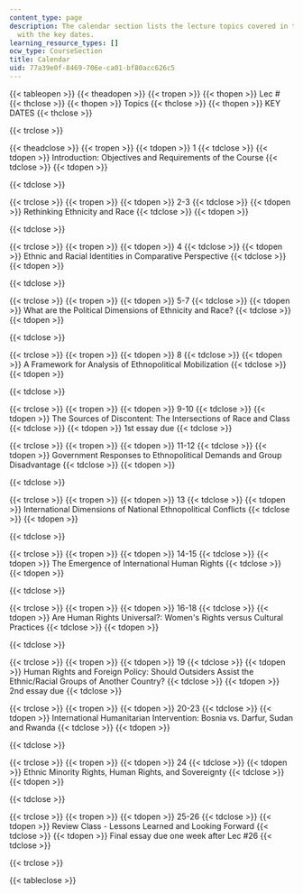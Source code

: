 ```yaml
---
content_type: page
description: The calendar section lists the lecture topics covered in the course along
  with the key dates.
learning_resource_types: []
ocw_type: CourseSection
title: Calendar
uid: 77a39e0f-8469-706e-ca01-bf80acc626c5
---
```


{{< tableopen >}}
{{< theadopen >}}
{{< tropen >}}
{{< thopen >}}
Lec #
{{< thclose >}}
{{< thopen >}}
Topics
{{< thclose >}}
{{< thopen >}}
KEY DATES
{{< thclose >}}

{{< trclose >}}

{{< theadclose >}}
{{< tropen >}}
{{< tdopen >}}
1
{{< tdclose >}}
{{< tdopen >}}
Introduction: Objectives and Requirements of the Course
{{< tdclose >}}
{{< tdopen >}}

{{< tdclose >}}

{{< trclose >}}
{{< tropen >}}
{{< tdopen >}}
2-3
{{< tdclose >}}
{{< tdopen >}}
Rethinking Ethnicity and Race
{{< tdclose >}}
{{< tdopen >}}

{{< tdclose >}}

{{< trclose >}}
{{< tropen >}}
{{< tdopen >}}
4
{{< tdclose >}}
{{< tdopen >}}
Ethnic and Racial Identities in Comparative Perspective
{{< tdclose >}}
{{< tdopen >}}

{{< tdclose >}}

{{< trclose >}}
{{< tropen >}}
{{< tdopen >}}
5-7
{{< tdclose >}}
{{< tdopen >}}
What are the Political Dimensions of Ethnicity and Race?
{{< tdclose >}}
{{< tdopen >}}

{{< tdclose >}}

{{< trclose >}}
{{< tropen >}}
{{< tdopen >}}
8
{{< tdclose >}}
{{< tdopen >}}
A Framework for Analysis of Ethnopolitical Mobilization
{{< tdclose >}}
{{< tdopen >}}

{{< tdclose >}}

{{< trclose >}}
{{< tropen >}}
{{< tdopen >}}
9-10
{{< tdclose >}}
{{< tdopen >}}
The Sources of Discontent: The Intersections of Race and Class
{{< tdclose >}}
{{< tdopen >}}
1st essay due
{{< tdclose >}}

{{< trclose >}}
{{< tropen >}}
{{< tdopen >}}
11-12
{{< tdclose >}}
{{< tdopen >}}
Government Responses to Ethnopolitical Demands and Group Disadvantage
{{< tdclose >}}
{{< tdopen >}}

{{< tdclose >}}

{{< trclose >}}
{{< tropen >}}
{{< tdopen >}}
13
{{< tdclose >}}
{{< tdopen >}}
International Dimensions of National Ethnopolitical Conflicts
{{< tdclose >}}
{{< tdopen >}}

{{< tdclose >}}

{{< trclose >}}
{{< tropen >}}
{{< tdopen >}}
14-15
{{< tdclose >}}
{{< tdopen >}}
The Emergence of International Human Rights
{{< tdclose >}}
{{< tdopen >}}

{{< tdclose >}}

{{< trclose >}}
{{< tropen >}}
{{< tdopen >}}
16-18
{{< tdclose >}}
{{< tdopen >}}
Are Human Rights Universal?: Women's Rights versus Cultural Practices
{{< tdclose >}}
{{< tdopen >}}

{{< tdclose >}}

{{< trclose >}}
{{< tropen >}}
{{< tdopen >}}
19
{{< tdclose >}}
{{< tdopen >}}
Human Rights and Foreign Policy: Should Outsiders Assist the Ethnic/Racial Groups of Another Country?
{{< tdclose >}}
{{< tdopen >}}
2nd essay due
{{< tdclose >}}

{{< trclose >}}
{{< tropen >}}
{{< tdopen >}}
20-23
{{< tdclose >}}
{{< tdopen >}}
International Humanitarian Intervention: Bosnia vs. Darfur, Sudan and Rwanda
{{< tdclose >}}
{{< tdopen >}}

{{< tdclose >}}

{{< trclose >}}
{{< tropen >}}
{{< tdopen >}}
24
{{< tdclose >}}
{{< tdopen >}}
Ethnic Minority Rights, Human Rights, and Sovereignty
{{< tdclose >}}
{{< tdopen >}}

{{< tdclose >}}

{{< trclose >}}
{{< tropen >}}
{{< tdopen >}}
25-26
{{< tdclose >}}
{{< tdopen >}}
Review Class - Lessons Learned and Looking Forward
{{< tdclose >}}
{{< tdopen >}}
Final essay due one week after Lec #26
{{< tdclose >}}

{{< trclose >}}

{{< tableclose >}}